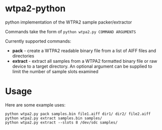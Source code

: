 wtpa2-python
============

python implementation of the WTPA2 sample packer/extractor

Commands take the form of ``python wtpa2.py COMMAND ARGUMENTS``

Currently supported commands:

* **pack** - create a WTPA2 readable binary file from a list of AIFF files and directories
* **extract** - extract all samples from a WTPA2 formatted binary file or raw device to a target directory. An optional argument can be supplied to limit the number of sample slots examined

Usage
====

Here are some example uses:

    python wtpa2.py pack samples.bin file1.aiff dir1/ dir2/ file2.aiff
    python wtpa2.py extract samples.bin samples/
    python wtpa2.py extract --slots 8 /dev/sdc samples/

